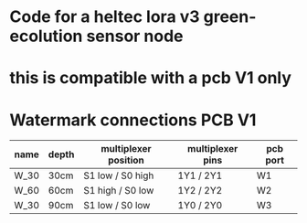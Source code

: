 # Code for a heltec lora v3 green-ecolution sensor node
# this is compatible with a pcb V1 only

# Watermark connections PCB V1
| name | depth | multiplexer position | multiplexer pins | pcb port |
| ---- | ----- | -------------------- | ---------------- | -------- |
| W_30 | 30cm  | S1 low / S0 high     | 1Y1 / 2Y1        | W1       |
| W_60 | 60cm  | S1 high / S0 low     | 1Y2 / 2Y2        | W2       |
| W_30 | 90cm  | S1 low / S0 low      | 1Y0 / 2Y0        | W3       |
